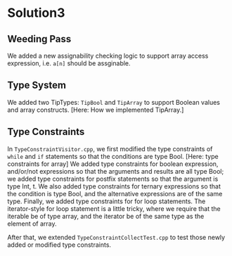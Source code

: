 # Solution3

## Weeding Pass
We added a new assignability checking logic to support array access expression, i.e. `a[n]` should be assginable.

## Type System
We added two TipTypes: `TipBool` and `TipArray` to support Boolean values and array constructs.
[Here: How we implemented TipArray.]

## Type Constraints
In `TypeConstraintVisitor.cpp`, we first modified the type constraints of `while` and `if` statements so that the conditions are type Bool.
[Here: type constraints for array]
We added type constraints for boolean expression, and/or/not expressions so that the arguments and results are all type Bool; we added type constraints for postfix statements so that the argument is type Int, t.
We also added type constraints for ternary expressions so that the condition is type Bool, and the alternative expressions are of the same type.
Finally, we added type constraints for for loop statements.
The iterator-style for loop statement is a little tricky, where we require that the iterable be of type array, and the iterator be of the same type as the element of array.

After that, we extended `TypeConstraintCollectTest.cpp` to test those newly added or modified type constraints.
